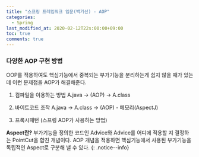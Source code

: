 ```yaml
---
title: "스프링 프레임워크 입문(백기선) - AOP"
categories:
  - Spring
last_modified_at: 2020-02-12T22s:00:00+09:00
toc: true
comments: true
---
```




### 다양한 AOP 구현 방법
OOP를 적용하여도 핵심기능에서 중복되는 부가기능을 분리하는게 쉽지 않을 때가 있는데 이런 문제점을 AOP가 해결해준다.

1. 컴파일을 이용하는 방법
A.java -> (AOP) -> A.class

2. 바이트코드 조작
A.java -> A.class -> (AOP) - 메모리(AspectJ)

3. 프록시패턴 (스프링 AOP가 사용하는 방법)

**Aspect란?** 부가기능을 정의한 코드인 Advice와 Advice를 어디에 적용할 지 결정하는 PointCut을 합친 개념이다. AOP 개념을 적용하면 핵심기능에서 사용된 부가기능을 독립적인 Aspect로 구분해 낼 수 있다.
{: .notice--info}
